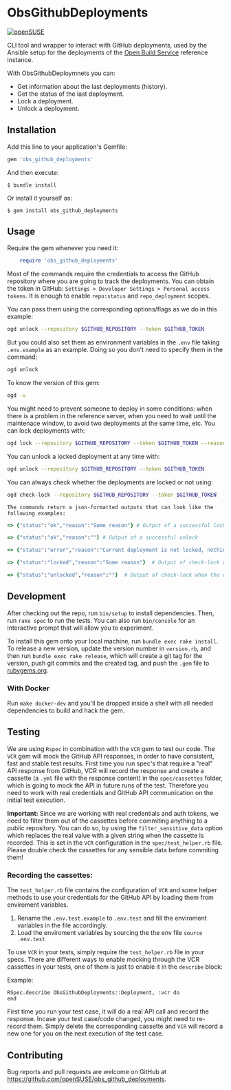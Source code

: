 # ObsGithubDeployments

[![openSUSE](https://circleci.com/gh/openSUSE/obs_github_deployments.svg?style=svg)](https://app.circleci.com/pipelines/github/openSUSE/obs_github_deployments)

CLI tool and wrapper to interact with GitHub deployments, used by the Ansible setup for the deployments of the [Open Build Service](https://openbuildservice.org) reference instance.

With ObsGithubDeploymnets you can:
- Get information about the last deployments (history).
- Get the status of the last deployment.
- Lock a deployment.
- Unlock a deployment.

## Installation

Add this line to your application's Gemfile:

```ruby
gem 'obs_github_deployments'
```

And then execute:

    $ bundle install

Or install it yourself as:

    $ gem install obs_github_deployments

## Usage

Require the gem whenever you need it:

```ruby
    require 'obs_github_deployments'
```

Most of the commands require the credentials to access the GitHub repository where you are going to track the deployments.
You can obtain the token in GitHub: `Settings > Developer Settings > Personal access tokens`.
It is enough to enable `repo:status` and `repo_deployment` scopes.

You can pass them using the corresponding options/flags as we do in this example:

```bash
ogd unlock --repository $GITHUB_REPOSITORY --token $GITHUB_TOKEN
```

But you could also set them as environment variables in the `.env` file taking `.env.example` as an example. Doing so you don't need to specify them in the command:

```bash
ogd unlock
```

To know the version of this gem:

```bash
ogd -v
```

You might need to prevent someone to deploy in some conditions: when there is a problem in the reference server, when you need to wait until the maintenace window, to avoid two deployments at the same time, etc.
You can lock deployments with:

```bash
ogd lock --repository $GITHUB_REPOSITORY --token $GITHUB_TOKEN --reason "Trust me, I have a good reason."
```

You can unlock a locked deployment at any time with:

```bash
ogd unlock --repository $GITHUB_REPOSITORY --token $GITHUB_TOKEN
```

You can always check whether the deployments are locked or not using:

```bash
ogd check-lock --repository $GITHUB_REPOSITORY --token $GITHUB_TOKEN
```

    The commands return a json-formatted outputs that can look like the following examples:

```ruby
=> {"status":"ok","reason":"Some reason"} # Output of a successful lock

=> {"status":"ok","reason":""} # Output of a successful unlock

=> {"status":"error","reason":"Current deployment is not locked, nothing to do here"} # Output of a failed unlock

=> {"status":"locked","reason":"Some reason"}  # Output of check-lock when the deployments are locked

=> {"status":"unlocked","reason":""}  # Output of check-lock when the deployments are unlocked

```

## Development

After checking out the repo, run `bin/setup` to install dependencies. Then, run `rake spec` to run the tests. You can also run `bin/console` for an interactive prompt that will allow you to experiment.

To install this gem onto your local machine, run `bundle exec rake install`. To release a new version, update the version number in `version.rb`, and then run `bundle exec rake release`, which will create a git tag for the version, push git commits and the created tag, and push the `.gem` file to [rubygems.org](https://rubygems.org).

### With Docker

Run `make docker-dev` and you'll be dropped inside a shell with all needed dependencies to build and hack the gem.

## Testing

We are using `Rspec` in combination with the `VCR` gem to test our code. The `VCR` gem will mock the GitHub API responses, in order
to have consistent, fast and stable test results.
First time you run spec's that require a "real" API response from GitHub, VCR will record the response and create
a cassette (a `.yml` file with the response content) in the `spec/cassettes` folder, which is going to mock
the API in future runs of the test. Therefore you need to work with real credentials and GitHub API communication
on the initial test execution.

**Important:** Since we are working with real credentials and auth tokens, we need to filter them out of the cassettes
before commiting anything to a public repository. You can do so, by using the `filter_sensitive_data` option
which replaces the real value with a given string when the cassette is recorded. This is set in the `VCR`
configuration in the `spec/test_helper.rb` file. Please double check the cassettes for any sensible data before commiting them!

### Recording the cassettes:

The `test_helper.rb` file contains the configuration of `VCR` and some helper methods to
use your credentials for the GitHub API by loading them from enviroment variables.

1. Rename the `.env.test.example` to `.env.test` and fill the enviroment variables
in the file accordingly.
2. Load the enviroment variables by sourcing the the env file `source .env.test`

To use `VCR` in your tests, simply require the `test_helper.rb` file in your specs. There are
different ways to enable mocking through the VCR cassettes in your tests, one of them is just
to enable it in the `describe` block:

Example:
```
RSpec.describe ObsGithubDeployments::Deployment, :vcr do
end
```

First time you run your test case, it will do a real API call and record the response. Incase
your test case/code changed, you might need to re-record them. Simply delete the corresponding cassette
and `VCR` will record a new one for you on the next execution of the test case.


## Contributing

Bug reports and pull requests are welcome on GitHub at https://github.com/openSUSE/obs_github_deployments.
